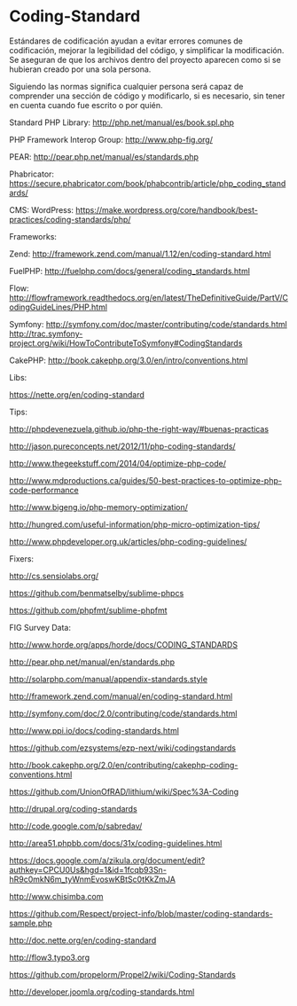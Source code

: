 # Coding-Standard

Estándares de codificación ayudan a evitar errores comunes de codificación, mejorar la legibilidad del código, y simplificar la modificación. Se aseguran de que los archivos dentro del proyecto aparecen como si se hubieran creado por una sola persona.

Siguiendo las normas significa cualquier persona será capaz de comprender una sección de código y modificarlo, si es necesario, sin tener en cuenta cuando fue escrito o por quién.


Standard PHP Library: http://php.net/manual/es/book.spl.php

PHP Framework Interop Group: http://www.php-fig.org/

PEAR: http://pear.php.net/manual/es/standards.php

Phabricator: https://secure.phabricator.com/book/phabcontrib/article/php_coding_standards/


CMS:
WordPress: https://make.wordpress.org/core/handbook/best-practices/coding-standards/php/


Frameworks:

Zend: http://framework.zend.com/manual/1.12/en/coding-standard.html

FuelPHP: http://fuelphp.com/docs/general/coding_standards.html

Flow: http://flowframework.readthedocs.org/en/latest/TheDefinitiveGuide/PartV/CodingGuideLines/PHP.html


Symfony: http://symfony.com/doc/master/contributing/code/standards.html
http://trac.symfony-project.org/wiki/HowToContributeToSymfony#CodingStandards

CakePHP: http://book.cakephp.org/3.0/en/intro/conventions.html


Libs:

https://nette.org/en/coding-standard


Tips:

http://phpdevenezuela.github.io/php-the-right-way/#buenas-practicas

http://jason.pureconcepts.net/2012/11/php-coding-standards/

http://www.thegeekstuff.com/2014/04/optimize-php-code/

http://www.mdproductions.ca/guides/50-best-practices-to-optimize-php-code-performance

http://www.bigeng.io/php-memory-optimization/

http://hungred.com/useful-information/php-micro-optimization-tips/

http://www.phpdeveloper.org.uk/articles/php-coding-guidelines/

Fixers:

http://cs.sensiolabs.org/

https://github.com/benmatselby/sublime-phpcs

https://github.com/phpfmt/sublime-phpfmt


FIG Survey Data:

http://www.horde.org/apps/horde/docs/CODING_STANDARDS

http://pear.php.net/manual/en/standards.php

http://solarphp.com/manual/appendix-standards.style

http://framework.zend.com/manual/en/coding-standard.html

http://symfony.com/doc/2.0/contributing/code/standards.html

http://www.ppi.io/docs/coding-standards.html

https://github.com/ezsystems/ezp-next/wiki/codingstandards

http://book.cakephp.org/2.0/en/contributing/cakephp-coding-conventions.html

https://github.com/UnionOfRAD/lithium/wiki/Spec%3A-Coding

http://drupal.org/coding-standards

http://code.google.com/p/sabredav/

http://area51.phpbb.com/docs/31x/coding-guidelines.html

https://docs.google.com/a/zikula.org/document/edit?authkey=CPCU0Us&hgd=1&id=1fcqb93Sn-hR9c0mkN6m_tyWnmEvoswKBtSc0tKkZmJA

http://www.chisimba.com

https://github.com/Respect/project-info/blob/master/coding-standards-sample.php

http://doc.nette.org/en/coding-standard

http://flow3.typo3.org

https://github.com/propelorm/Propel2/wiki/Coding-Standards

http://developer.joomla.org/coding-standards.html
